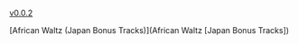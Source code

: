 
[v0.0.2](https://github.com/littleflute/m52/edit/master/Cannonball%20Adderley/readme.md)

[African Waltz (Japan Bonus Tracks)](African Waltz [Japan Bonus Tracks])

